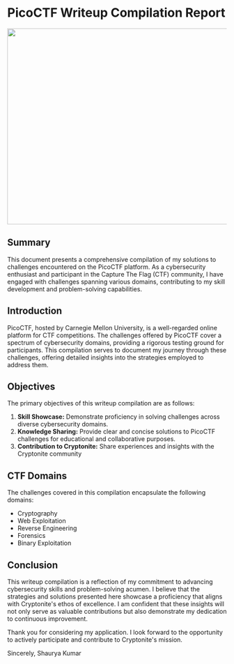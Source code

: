 # PicoCTF Writeup Compilation Report
<img src="https://miro.medium.com/v2/resize:fit:828/format:webp/1*mm1_mK2_AN-pwUgFdCiUVQ.png" width="1000" height="450">

##  Summary
This document presents a comprehensive compilation of my solutions to challenges encountered on the PicoCTF platform. As a cybersecurity enthusiast and participant in the Capture The Flag (CTF) community, I have engaged with challenges spanning various domains, contributing to my skill development and problem-solving capabilities.

## Introduction
PicoCTF, hosted by Carnegie Mellon University, is a well-regarded online platform for CTF competitions. The challenges offered by PicoCTF cover a spectrum of cybersecurity domains, providing a rigorous testing ground for participants. This compilation serves to document my journey through these challenges, offering detailed insights into the strategies employed to address them.

## Objectives
The primary objectives of this writeup compilation are as follows:
1. **Skill Showcase:** Demonstrate proficiency in solving challenges across diverse cybersecurity domains.
2. **Knowledge Sharing:** Provide clear and concise solutions to PicoCTF challenges for educational and collaborative purposes.
3. **Contribution to Cryptonite:** Share experiences and insights with the Cryptonite community
## CTF Domains
The challenges covered in this compilation encapsulate the following domains:
- Cryptography
- Web Exploitation
- Reverse Engineering
- Forensics
- Binary Exploitation


## Conclusion
This writeup compilation is a reflection of my commitment to advancing cybersecurity skills and problem-solving acumen. I believe that the strategies and solutions presented here showcase a proficiency that aligns with Cryptonite's ethos of excellence. I am confident that these insights will not only serve as valuable contributions but also demonstrate my dedication to continuous improvement. 

Thank you for considering my application. I look forward to the opportunity to actively participate and contribute to Cryptonite's mission.

Sincerely,
Shaurya Kumar

